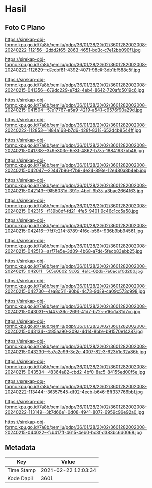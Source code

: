 # Hasil

## Foto C Plano

https://sirekap-obj-formc.kpu.go.id/7a8b/pemilu/pdpr/36/01/28/20/02/3601282002008-20240222-112156--2ddd2f65-2863-4651-bd3c-c7e12bb090f1.jpg

https://sirekap-obj-formc.kpu.go.id/7a8b/pemilu/pdpr/36/01/28/20/02/3601282002008-20240222-112629--d7ecbf81-4392-4071-98c8-3db1bf588c5f.jpg

https://sirekap-obj-formc.kpu.go.id/7a8b/pemilu/pdpr/36/01/28/20/02/3601282002008-20240215-041356--679dc229-e7d2-4eb4-8642-720afd5019c6.jpg

https://sirekap-obj-formc.kpu.go.id/7a8b/pemilu/pdpr/36/01/28/20/02/3601282002008-20240215-041504--57e17767-a5a9-4219-a543-c9576f90a29d.jpg

https://sirekap-obj-formc.kpu.go.id/7a8b/pemilu/pdpr/36/01/28/20/02/3601282002008-20240222-112853--1484a168-b7d6-428f-8318-652d4b8544ff.jpg

https://sirekap-obj-formc.kpu.go.id/7a8b/pemilu/pdpr/36/01/28/20/02/3601282002008-20240215-041738--349e303e-6e3f-4862-b78a-18841937bb46.jpg

https://sirekap-obj-formc.kpu.go.id/7a8b/pemilu/pdpr/36/01/28/20/02/3601282002008-20240215-042047--20447b96-f7b9-4e24-893e-12e480a8b4eb.jpg

https://sirekap-obj-formc.kpu.go.id/7a8b/pemilu/pdpr/36/01/28/20/02/3601282002008-20240215-042143--9856031d-391c-4bcf-9b35-a3bae2664f63.jpg

https://sirekap-obj-formc.kpu.go.id/7a8b/pemilu/pdpr/36/01/28/20/02/3601282002008-20240215-042315--f189b8df-fd21-4fe5-9401-9c46c1cc5a58.jpg

https://sirekap-obj-formc.kpu.go.id/7a8b/pemilu/pdpr/36/01/28/20/02/3601282002008-20240215-042416--7fd7c214-8789-4f6c-b564-936b9bb94561.jpg

https://sirekap-obj-formc.kpu.go.id/7a8b/pemilu/pdpr/36/01/28/20/02/3601282002008-20240215-042513--aaf71e5e-3d09-4b68-a7dd-5fecb83ebb25.jpg

https://sirekap-obj-formc.kpu.go.id/7a8b/pemilu/pdpr/36/01/28/20/02/3601282002008-20240215-042611--565e8862-9c62-4a1c-82db-7a0acef6d286.jpg

https://sirekap-obj-formc.kpu.go.id/7a8b/pemilu/pdpr/36/01/28/20/02/3601282002008-20240215-042730--4ea8c511-90b6-4c73-9d89-ca09c573c998.jpg

https://sirekap-obj-formc.kpu.go.id/7a8b/pemilu/pdpr/36/01/28/20/02/3601282002008-20240215-043031--d447a36c-269f-41d7-b725-e16c1a31d7cc.jpg

https://sirekap-obj-formc.kpu.go.id/7a8b/pemilu/pdpr/36/01/28/20/02/3601282002008-20240215-043134--4f85aa90-309a-4d14-8bbe-b91570e14287.jpg

https://sirekap-obj-formc.kpu.go.id/7a8b/pemilu/pdpr/36/01/28/20/02/3601282002008-20240215-043230--5b7a2c99-3e2e-4007-82e3-623b1c32a86b.jpg

https://sirekap-obj-formc.kpu.go.id/7a8b/pemilu/pdpr/36/01/28/20/02/3601282002008-20240215-043534--48364a82-cbd2-4bf0-8ac5-84155ed00f5e.jpg

https://sirekap-obj-formc.kpu.go.id/7a8b/pemilu/pdpr/36/01/28/20/02/3601282002008-20240222-113444--36357545-df92-4ecb-b646-8ff337766bbf.jpg

https://sirekap-obj-formc.kpu.go.id/7a8b/pemilu/pdpr/36/01/28/20/02/3601282002008-20240222-113149--3b7d66e1-0d08-4941-8072-6959c96e92a0.jpg

https://sirekap-obj-formc.kpu.go.id/7a8b/pemilu/pdpr/36/01/28/20/02/3601282002008-20240215-044022--fcb417ff-4615-4eb0-bc3f-d383bc6d0068.jpg


## Metadata

| Key        | Value               |
| ---------- | ------------------- |
| Time Stamp | 2024-02-22 12:03:34 |
| Kode Dapil | 3601                |



